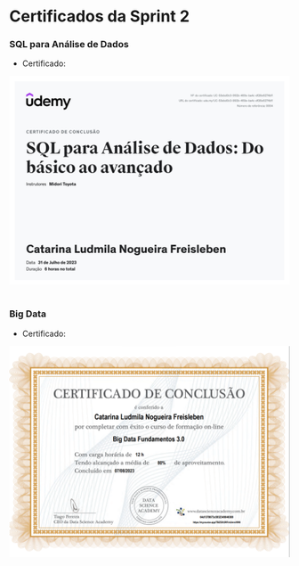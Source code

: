 #
# Certificados da Sprint 2

### SQL para Análise de Dados

- Certificado: 

![Certificado](https://github.com/catarwnalud/pbCompass/blob/fff59a4869c0f3d6a1c2a6f926d72781bcb433ff/sprint_2/certifcados/sql.jpg)

# 

### Big Data

- Certificado:

![Certificado](https://github.com/catarwnalud/pbCompass/blob/master/sprint_2/certifcados/bigData.png)

#
